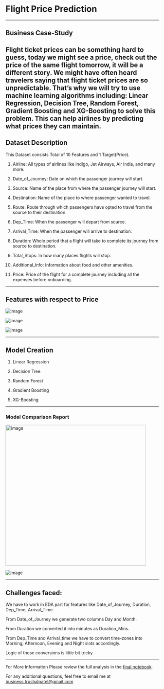 
# **Flight Price Prediction**
-----------
## **Business Case-Study**

Flight ticket prices can be something hard to guess, today we might see a price, check out the price of the same flight tomorrow, it will be a different story. We might have often heard travelers saying that flight ticket prices are so unpredictable. That’s why we will try to use machine learning algorithms including: Linear Regression, Decision Tree, Random Forest, Gradient Boosting and XG-Boosting to solve this problem. This can help airlines by predicting what prices they can maintain.
------
## **Dataset Description**

This Dataset consists Total of 10 Features and 1 Target(Price).

1) Airline: All types of airlines like Indigo, Jet Airways, Air India, and many more.

2) Date_of_Journey: Date on which the passenger journey will start.

3) Source: Name of the place from where the passenger journey will start.

4) Destination: Name of the place to where passenger wanted to travel.

5) Route: Route through which passengers have opted to travel from the source
to their destination.

6) Dep_Time: When the passenger will depart from source.

7) Arrival_Time: When the passenger will arrive to destination.

8) Duration: Whole period that a flight will take to complete its
journey from source to destination.

9) Total_Stops: In how many places flights will stop.

10) Additional_Info: Information about food and other amenities.

11) Price: Price of the flight for a complete journey including all the expenses
before onboarding.

-------
## Features with respect to Price
![image](https://github.com/TrushalPatel0/FlightPricePrediction/assets/144200919/91e516ed-0379-40b6-b486-eebfd8b79d96)

![image](https://github.com/TrushalPatel0/FlightPricePrediction/assets/144200919/e793cd9a-c952-49e0-966c-33e2e0021d4f)

![image](https://github.com/TrushalPatel0/FlightPricePrediction/assets/144200919/6a6784d0-1a16-416f-a4a8-884609e56cfd)



--------
## **Model Creation**

1) Linear Regression

2) Decision Tree

3) Random Forest

4) Gradient Boosting

5) XG-Boosting


---------
### Model Comparison Report

<img width="461" alt="image" src="https://github.com/TrushalPatel0/FlightPricePrediction/assets/144200919/515ab0d3-e91a-4625-b63a-f87a12114283">


![image](https://github.com/TrushalPatel0/FlightPricePrediction/assets/144200919/5c6b10db-56d3-4f8a-b4db-82659b6fb577)


--------
## **Challenges faced**:

We have to work in EDA part for features like Date_of_Journey, Duration, Dep_Time, Arrival_Time.

From Date_of_Journey we generate two columns Day and Month.

From Duration we converted it into minutes as Duration_Mins.

From Dep_Time and Arrival_time we have to convert time-zones into Morning,
Afternoon, Evening and Night slots accordingly.

Logic of these conversions is little bit tricky.


-------------
For More Information
Please review the full analysis in the [final notebook](https://github.com/TrushalPatel0/Earthquake/blob/master/EquakeDamagePred.ipynb).

For any additional questions, feel free to email me at [business.trushalpatel@gmail.com](mailto:business.trushalpatel@gmail.com)
